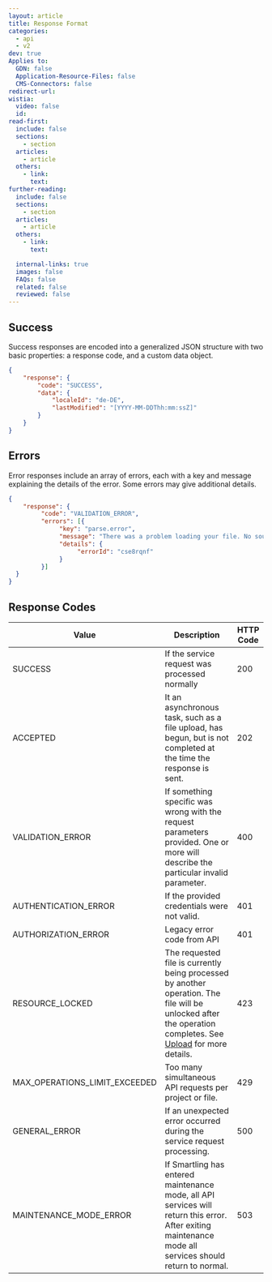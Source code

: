 ```yaml
---
layout: article
title: Response Format
categories:
  - api
  - v2
dev: true
Applies to:
  GDN: false
  Application-Resource-Files: false
  CMS-Connectors: false
redirect-url:
wistia:
  video: false
  id:
read-first:
  include: false
  sections:
    - section
  articles:
    - article
  others:
    - link:
      text:
further-reading:
  include: false
  sections:
    - section
  articles:
    - article
  others:
    - link:
      text:

  internal-links: true
  images: false
  FAQs: false
  related: false
  reviewed: false
---
```


## Success

Success responses are encoded into a generalized JSON structure with two basic properties: a response code, and a custom data object.

~~~json
{
    "response": {
        "code": "SUCCESS",
        "data": {
            "localeId": "de-DE",
            "lastModified": "[YYYY-MM-DDThh:mm:ssZ]"
        }
    }
}
~~~

## Errors

Error responses include an array of errors, each with a key and message explaining the details of the error. Some errors may give additional details.

~~~json
{
    "response": {
         "code": "VALIDATION_ERROR",
         "errors": [{
              "key": "parse.error",
              "message": "There was a problem loading your file. No source strings found; Check your configuration http://goo.gl/OW6Q1o",
              "details": {
                   "errorId": "cse8rqnf"
              }
         }]
  }
}
~~~

## Response Codes



| Value | Description | HTTP Code |
| -----     | --------------- | ------------- |
| SUCCESS | If the service request was processed normally | 200 |
| ACCEPTED | It an asynchronous task, such as a file upload, has begun, but is not completed at the time the response is sent. | 202 |
| VALIDATION_ERROR | If something specific was wrong with the request parameters provided. One or more will describe the particular invalid parameter. | 400 |
| AUTHENTICATION_ERROR | If the provided credentials were not valid. | 401 |
| AUTHORIZATION_ERROR | Legacy error code from API | 401 |
| RESOURCE_LOCKED | The requested file is currently being processed by another operation. The file will be unlocked after the operation completes. See [Upload](/developers/api/v2/files/upload-file/) for more details. | 423 |
| MAX_OPERATIONS_LIMIT_EXCEEDED | Too many simultaneous API requests per project or file. | 429 |
| GENERAL_ERROR | If an unexpected error occurred during the service request processing. | 500 |
| MAINTENANCE_MODE_ERROR | If Smartling has entered maintenance mode, all API services will return this error. After exiting maintenance mode all services should return to normal. | 503 |

